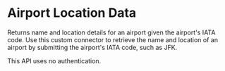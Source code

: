 # Airport Location Data
Returns name and location details for an airport given the airport's IATA code. Use this custom connector to retrieve the name and location of an airport by submitting the airport's IATA code, such as JFK.

This API uses no authentication.
